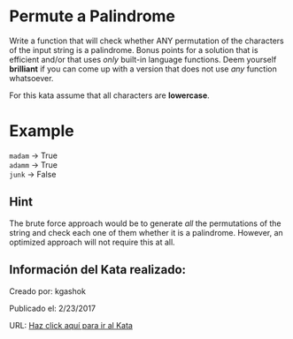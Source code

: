 # Permute a Palindrome
Write a function that will check whether ANY permutation of the characters  of the input string is a palindrome. Bonus points for a solution that is efficient and/or that uses _only_ built-in language functions. Deem yourself **brilliant** if you can come up with a version that does not use _any_ function whatsoever.

For this kata assume that all characters are **lowercase**.

# Example 

  `madam` -> True   
  `adamm` -> True   
  `junk`  -> False  
  
## Hint 
The brute force approach would be to generate _all_ the permutations of the string and check each one of them whether it is a palindrome. However, an optimized approach will not require this at all.  

## Información del Kata realizado:
Creado por: kgashok

Publicado el: 2/23/2017

URL: [Haz click aquí para ir al Kata](https://www.codewars.com/kata/58ae6ae22c3aaafc58000079)